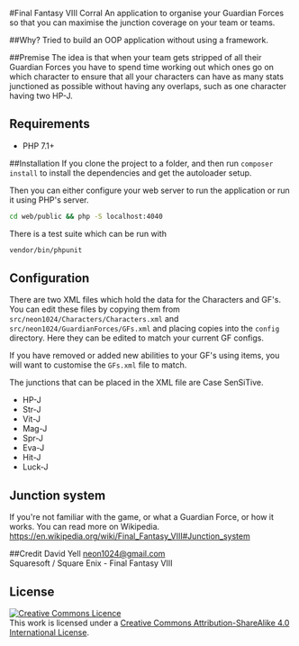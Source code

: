 #Final Fantasy VIII Corral
An application to organise your Guardian Forces so that you can maximise the junction coverage on your team or teams.  

##Why?
Tried to build an OOP application without using a framework.

##Premise
The idea is that when your team gets stripped of all their Guardian Forces you have to spend time working out which ones go on 
which character to ensure that all your characters can have as many stats junctioned as possible without having any 
overlaps, such as one character having two HP-J.

## Requirements
* PHP 7.1+

##Installation
If you clone the project to a folder, and then run `composer install` to install the dependencies and get the 
autoloader setup.

Then you can either configure your web server to run the application or run it using PHP's server.

```bash
cd web/public && php -S localhost:4040
```

There is a test suite which can be run with
 
```bash
vendor/bin/phpunit
```

## Configuration
There are two XML files which hold the data for the Characters and GF's. You can edit these files by copying them from 
`src/neon1024/Characters/Characters.xml` and `src/neon1024/GuardianForces/GFs.xml` and placing copies into the `config` 
directory. Here they can be edited to match your current GF configs.  

If you have removed or added new abilities to your GF's using items, you will want to customise the `GFs.xml` file to match.  

The junctions that can be placed in the XML file are Case SenSiTive.  
* HP-J
* Str-J
* Vit-J
* Mag-J
* Spr-J
* Eva-J
* Hit-J
* Luck-J

## Junction system
If you're not familiar with the game, or what a Guardian Force, or how it works. You can read more on Wikipedia.
https://en.wikipedia.org/wiki/Final_Fantasy_VIII#Junction_system

##Credit
David Yell <neon1024@gmail.com>  
Squaresoft / Square Enix - Final Fantasy VIII

## License
[![Creative Commons Licence](https://i.creativecommons.org/l/by-sa/4.0/88x31.png)](http://creativecommons.org/licenses/by-sa/4.0/)  
This work is licensed under a [Creative Commons Attribution-ShareAlike 4.0 International License](http://creativecommons.org/licenses/by-sa/4.0/).